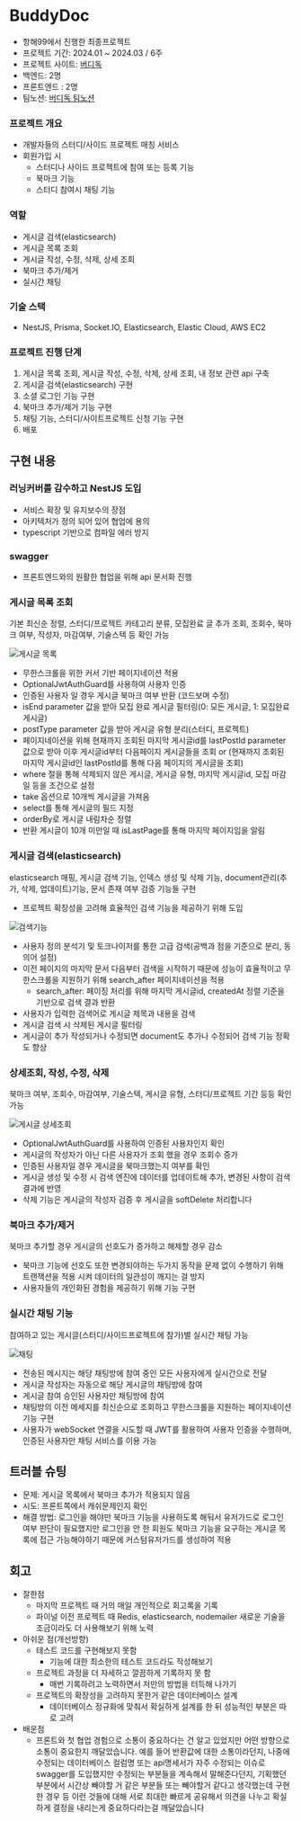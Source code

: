 # BuddyDoc
- 항해99에서 진행한 최종프로젝트
- 프로젝트 기간: 2024.01 ~ 2024.03 / 6주
- 프로젝트 사이트: [버디독](https://buddydoc.vercel.app/)
- 백엔드: 2명
- 프론트엔드 : 2명
- 팀노션: [버디독 팀노션](https://maddening-shelf-99c.notion.site/BuddyDoc-dbaa1a9eb8c346c0b7c24f3ffab27faa)

### 프로젝트 개요
- 개발자들의 스터디/사이드 프로젝트 매칭 서비스
- 회원가입 시
  - 스터디나 사이드 프로젝트에 참여 또는 등록 기능
  - 북마크 기능
  - 스터디 참여시 채팅 기능
 
### 역할
- 게시글 검색(elasticsearch)
- 게시글 목록 조회
- 게시글 작성, 수정, 삭제, 상세 조회
- 북마크 추가/제거
- 실시간 채팅

### 기술 스택
- NestJS, Prisma, Socket.IO, Elasticsearch, Elastic Cloud, AWS EC2

### 프로젝트 진행 단계
1. 게시글 목록 조회, 게시글 작성, 수정, 삭제, 상세 조회, 내 정보 관련 api 구축
2. 게시글 검색(elasticsearch) 구현
3. 소셜 로그인 기능 구현
4. 북마크 추가/제거 기능 구현
5. 채팅 기능, 스터디/사이트프로젝트 신청 기능 구현
6. 배포

## 구현 내용

### 러닝커버를 감수하고 NestJS 도입
+ 서비스 확장 및 유지보수의 장점
+ 아키텍처가 정의 되어 있어 협업에 용의
+ typescript 기반으로 컴파일 에러 방지

### swagger
+ 프론트엔드와의 원활한 협업을 위해 api 문서화 진행

### 게시글 목록 조회
기본 최신순 정렬, 스터디/프로젝트 카테고리 분류, 모집완료 글 추가 조회, 조회수, 북마크 여부, 작성자, 마감여부, 기술스텍 등 확인 가능

![게시글 목록](https://github.com/jennaaaaaaaaa/buddydoc-backend/assets/111362623/e78ea809-7240-4870-80ea-4f420fe09c6b)

- 무한스크롤을 위한 커서 기반 페이지네이션 적용
- OptionalJwtAuthGuard를 사용하여 사용자 인증
- 인증된 사용자 일 경우 게시글 북마크 여부 반환 (코드보며 수정)
- isEnd parameter 값을 받아 모집 완료 게시글 필터링(0: 모든 게시글, 1: 모집완료 게시글)
- postType parameter 값을 받아 게시글 유형 분리(스터디, 프로젝트)
- 페이지네이션을 위해 현재까지 조회된 마지막 게시글id를 lastPostId parameter 값으로 받아 이후 게시글id부터 다음페이지 게시글들을 조회 or (현재까지 조회된 마지막 게시글id인 lastPostId를 통해 다음 페이지의 게시글을 조회)
- where 절을 통해 삭제되지 않은 게시글, 게시글 유형, 마지막 게시글id, 모집 마감일 등을 조건으로 설정
- take 옵션으로 10개씩 게시글을 가져옴
- select를 통해 게시글의 필드 지정
- orderBy로 게시글 내림차순 정렬
- 반환 게시글이 10개 미만일 때 isLastPage를 통해 마지막 페이지임을 알림

### 게시글 검색(elasticsearch)
elasticsearch 매핑, 게시글 검색 기능, 인덱스 생성 및 삭제 기능, document관리(추가, 삭제, 업데이트)기능, 문서 존재 여부 검증 기능들 구현
  - 프로젝트 확장성을 고려해 효율적인 검색 기능을 제공하기 위해 도입

![검색기능](https://github.com/jennaaaaaaaaa/kk/assets/111362623/11747717-26fe-4fa3-969a-dd48d875ea8a)

- 사용자 정의 분석기 및 토크나이저를 통한 고급 검색(공백과 점을 기준으로 분리, 동의어 설정)
- 이전 페이지의 마지막 문서 다음부터 검색을 시작하기 때문에 성능이 효율적이고 무한스크롤을 지원하기 위해 search_after 페이지네이션을 적용
  - search_after: 페이징 처리를 위해 마지막 게시글id, createdAt 정렬 기준을 기반으로 검색 결과 반환
- 사용자가 입력한 검색어로 게시글 제목과 내용을 검색
- 게시글 검색 시 삭제된 게시글 필터링
- 게시글이 추가 작성되거나 수정되면 document도 추가나 수정되어 검색 기능 정확도 향상

### 상세조회, 작성, 수정, 삭제
북마크 여부, 조회수, 마감여부, 기술스텍, 게시글 유형, 스터디/프로젝트 기간 등등 확인 가능

![게시글 상세조회](https://github.com/jennaaaaaaaaa/buddydoc-backend/assets/111362623/28a1f9d5-5679-401a-bb21-24272571090f)

- OptionalJwtAuthGuard를 사용하여 인증된 사용자인지 확인
- 게시글의 작성자가 아닌 다른 사용자가 조회 했을 경우 조회수 증가
- 인증된 사용자일 경우 게시글을 북마크했는지 여부를 확인
- 게시글 생성 및 수정 시 검색 엔진에 데이터를 업데이트해 추가, 변경된 사항이 검색 결과에 반영
- 삭제 기능은 게시글의 작성자 검증 후 게시글을 softDelete 처리합니다

### 북마크 추가/제거
북마크 추가할 경우 게시글의 선호도가 증가하고 해제할 경우 감소

- 북마크 기능에 선호도 또한 변경되야하는 두가지 동작을 문제 없이 수행하기 위해 트랜잭션을 적용 시켜 데이터의 일관성이 깨지는 걸 방지
- 사용자들의 개인화된 경험을 제공하기 위해 기능 구현


### 실시간 채팅 기능
참여하고 있는 게시글(스터디/사이드프로젝트에 참가)별 실시간 채팅 가능

![채팅](https://github.com/jennaaaaaaaaa/buddydoc-backend/assets/111362623/26ef40e6-dea0-4204-b4ac-1b6921b59a4b)

+ 전송된 메시지는 해당 채팅방에 참여 중인 모든 사용자에게 실시간으로 전달
+ 게시글 작성자는 자동으로 해당 게시글의 채팅방에 참여
+ 게시글 참여 승인된 사용자만 채팅방에 참여
+ 채팅방의 이전 메세지를 최신순으로 조회하고 무한스크롤을 지원하는 페이지네이션 기능 구현
+ 사용자가 webSocket 연결을 시도할 때 JWT를 활용하여 사용자 인증을 수행하며, 인증된 사용자만 채팅 서비스를 이용 가능

## 트러블 슈팅
- 문제: 게시글 목록에서 북마크 추가가 적용되지 않음
- 시도: 프론트쪽에서 캐쉬문제인지 확인
- 해결 방법: 로그인을 해야만 북마크 기능을 사용하도록 해둬서 유저가드로 로그인 여부 판단이 필요했지만 로그인을 안 한 회원도 북마크 기능을 요구하는 게시글 목록에 접근 가능해야하기 때문에 커스텀유저가드를 생성하여 적용

## 회고
- 잘한점
  - 마지막 프로젝트 때 거의 매일 개인적으로 회고록을 기록
  - 파이널 이전 프로젝트 때 Redis, elasticsearch, nodemailer 새로운 기술을 조금이라도 더 사용해보기 위해 노력
- 아쉬운 점(개선방향)
  - 테스트 코드를 구현해보지 못함
    - 기능에 대한 최소한의 테스트 코드라도 작성해보기 
  - 프로젝트 과정을 더 자세하고 깔끔하게 기록하지 못 함
    -  매번 기록하려고 노력하면서 저만의 방법을 터득해 나가기
  - 프로젝트의 확장성을 고려하지 못한거 같은 데이터베이스 설계
    - 데이터베이스 정규화에 맞춰서 확실하게 설계를 한 뒤 성능적인 부분은 따로 고려
- 배운점
  - 프론트와 첫 협업 경험으로 소통이 중요하다는 건 알고 있었지만 어떤 방향으로 소통이 중요한지 깨달았습니다.
예를 들어 반환값에 대한 소통이라던지, 나중에 수정되는 데이터베이스 컬럼명 또는 api명세서가 자주 수정되는 이슈로 swagger를 도입했지만 수정되는 부분들을 계속해서 말해준다던지, 기획했던 부분에서 시간상 빼야할 거 같은 부분들 또는 빼야할거 같다고 생각했는데 구현한 경우 등 이런 것들에 대해 서로 최대한 빠르게 공유해서 의견을 나누고 확실하게 결정을 내리는게 중요하다라는걸 깨달았습니다

